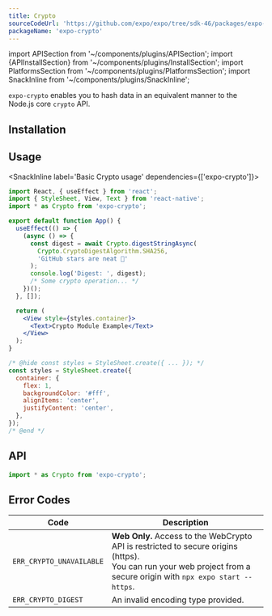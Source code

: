 ```yaml
---
title: Crypto
sourceCodeUrl: 'https://github.com/expo/expo/tree/sdk-46/packages/expo-crypto'
packageName: 'expo-crypto'
---
```


import APISection from '~/components/plugins/APISection';
import {APIInstallSection} from '~/components/plugins/InstallSection';
import PlatformsSection from '~/components/plugins/PlatformsSection';
import SnackInline from '~/components/plugins/SnackInline';

`expo-crypto` enables you to hash data in an equivalent manner to the Node.js core `crypto` API.

<PlatformsSection android emulator ios simulator web />

## Installation

<APIInstallSection />

## Usage

<SnackInline label='Basic Crypto usage' dependencies={['expo-crypto']}>

```jsx
import React, { useEffect } from 'react';
import { StyleSheet, View, Text } from 'react-native';
import * as Crypto from 'expo-crypto';

export default function App() {
  useEffect(() => {
    (async () => {
      const digest = await Crypto.digestStringAsync(
        Crypto.CryptoDigestAlgorithm.SHA256,
        'GitHub stars are neat 🌟'
      );
      console.log('Digest: ', digest);
      /* Some crypto operation... */
    })();
  }, []);

  return (
    <View style={styles.container}>
      <Text>Crypto Module Example</Text>
    </View>
  );
}

/* @hide const styles = StyleSheet.create({ ... }); */
const styles = StyleSheet.create({
  container: {
    flex: 1,
    backgroundColor: '#fff',
    alignItems: 'center',
    justifyContent: 'center',
  },
});
/* @end */
```

</SnackInline>

## API

```js
import * as Crypto from 'expo-crypto';
```

<APISection packageName="expo-crypto" apiName="Crypto" />

## Error Codes

| Code                     | Description                                                                                                                                                              |
| ------------------------ | ------------------------------------------------------------------------------------------------------------------------------------------------------------------------ |
| `ERR_CRYPTO_UNAVAILABLE` | **Web Only.** Access to the WebCrypto API is restricted to secure origins (https). <br/>You can run your web project from a secure origin with `npx expo start --https`. |
| `ERR_CRYPTO_DIGEST`      | An invalid encoding type provided.                                                                                                                                       |
